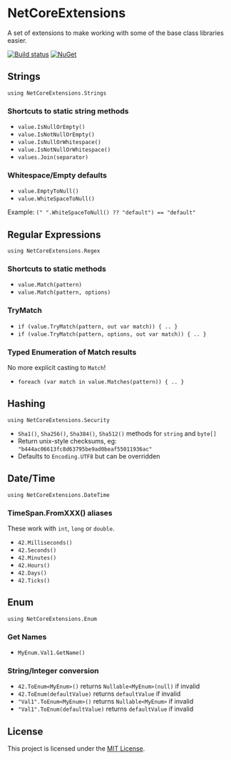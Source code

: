 # NetCoreExtensions

A set of extensions to make working with some of the base class libraries easier.

[![Build status](https://ci.appveyor.com/api/projects/status/gxfnvkayfbrmllt0/branch/master?svg=true)](https://ci.appveyor.com/project/gregmac/netcoreextensions/branch/master) [![NuGet](https://img.shields.io/nuget/v/NetCoreExtensions.svg?maxAge=3600)](https://www.nuget.org/packages/NetCoreExtensions/)


## Strings

`using NetCoreExtensions.Strings`

### Shortcuts to static string methods

* `value.IsNullOrEmpty()`        
* `value.IsNotNullOrEmpty()`     
* `value.IsNullOrWhitespace()`   
* `value.IsNotNullOrWhitespace()`
* `values.Join(separator)`       

### Whitespace/Empty defaults

* `value.EmptyToNull()`
* `value.WhiteSpaceToNull()`

Example: `(" ".WhiteSpaceToNull() ?? "default") == "default"`

## Regular Expressions

`using NetCoreExtensions.Regex`

### Shortcuts to static methods

* `value.Match(pattern)` 
* `value.Match(pattern, options)`

### TryMatch 

* `if (value.TryMatch(pattern, out var match)) { .. }` 
* `if (value.TryMatch(pattern, options, out var match)) { .. }`  

### Typed Enumeration of Match results

No more explicit casting to `Match`!

* `foreach (var match in value.Matches(pattern)) { .. } `

## Hashing

`using NetCoreExtensions.Security`

* `Sha1()`, `Sha256()`, `Sha384()`, `Sha512()` methods for `string` and `byte[]`
* Return unix-style checksums, eg: `"b444ac06613fc8d63795be9ad0beaf55011936ac"`
* Defaults to `Encoding.UTF8` but can be overridden

## Date/Time

`using NetCoreExtensions.DateTime`

### TimeSpan.FromXXX() aliases

These work with `int`, `long` or `double`.

* `42.Milliseconds()`
* `42.Seconds()`     
* `42.Minutes()`     
* `42.Hours()`       
* `42.Days()`        
* `42.Ticks()` 


## Enum

`using NetCoreExtensions.Enum`

### Get Names

* `MyEnum.Val1.GetName()`

### String/Integer conversion

* `42.ToEnum<MyEnum>()` returns `Nullable<MyEnum>(null)` if invalid
* `42.ToEnum(defaultValue)` returns `defaultValue` if invalid
* `"Val1".ToEnum<MyEnum>()` returns `Nullable<MyEnum>` if invalid
* `"Val1".ToEnum(defaultValue)` returns `defaultValue` if invalid

## License

This project is licensed under the [MIT License](LICENSE.md).
